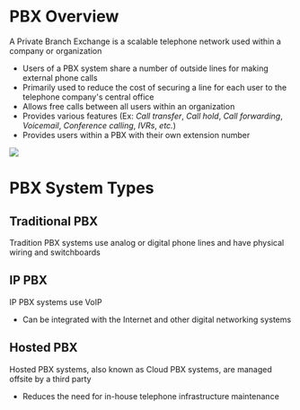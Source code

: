 # PBX Overview

A Private Branch Exchange is a scalable telephone network used within a company or organization

* Users of a PBX system share a number of outside lines for making external phone calls
* Primarily used to reduce the cost of securing a line for each user to the telephone company's central office
* Allows free calls between all users within an organization
* Provides various features (Ex: *Call transfer*, *Call hold*, *Call forwarding*, *Voicemail*, *Conference calling*, *IVRs*, *etc.*)
* Provides users within a PBX with their own extension number

![](https://github.com/JonmarCorpuz/SecondBrain/blob/main/Assets/Whitespace.png)

# PBX System Types

## Traditional PBX

Tradition PBX systems use analog or digital phone lines and have physical wiring and switchboards

## IP PBX

IP PBX systems use VoIP

* Can be integrated with the Internet and other digital networking systems
  
## Hosted PBX

Hosted PBX systems, also known as Cloud PBX systems, are managed offsite by a third party

* Reduces the need for in-house telephone infrastructure maintenance
